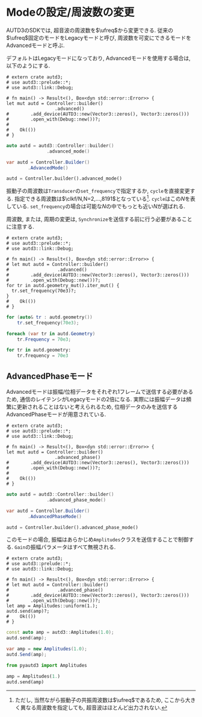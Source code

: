 # Modeの設定/周波数の変更

AUTD3のSDKでは, 超音波の周波数を$\ufreq$から変更できる.
従来の$\ufreq$固定のモードをLegacyモードと呼び, 周波数を可変にできるモードをAdvancedモードと呼ぶ.

デフォルトはLegacyモードになっており, Advancedモードを使用する場合は, 以下のようにする.

```rust,edition2021
# extern crate autd3;
# use autd3::prelude::*;
# use autd3::link::Debug;

# fn main() -> Result<(), Box<dyn std::error::Error>> {
let mut autd = Controller::builder()
                  .advanced()
#        .add_device(AUTD3::new(Vector3::zeros(), Vector3::zeros()))
#        .open_with(Debug::new())?;
#
#    Ok(())
# }
```
```cpp
auto autd = autd3::Controller::builder()
               .advanced_mode()
```
```cs
var autd = Controller.Builder()
        .AdvancedMode()
```
```python
autd = Controller.builder().advanced_mode()
```

振動子の周波数は`Transducer`の`set_frequency`で指定するか, `cycle`を直接変更する.
指定できる周波数は$\clkf/N,N=2,...,8191$となっている[^freq_range].
`cycle`はこの$N$を表している.
`set_frequency`の場合は可能な$N$の中でもっとも近い$N$が選ばれる.

周波数, または, 周期の変更は, `Synchronize`を送信する前に行う必要があることに注意する.

```rust,edition2021
# extern crate autd3;
# use autd3::prelude::*;
# use autd3::link::Debug;

# fn main() -> Result<(), Box<dyn std::error::Error>> {
# let mut autd = Controller::builder()
#                  .advanced()
#        .add_device(AUTD3::new(Vector3::zeros(), Vector3::zeros()))
#        .open_with(Debug::new())?;
for tr in autd.geometry_mut().iter_mut() {
  tr.set_frequency(70e3)?;
}
#    Ok(())
# }
```
```cpp
for (auto& tr : autd.geometry())
    tr.set_frequency(70e3);
```
```cs
foreach (var tr in autd.Geometry)
    tr.Frequency = 70e3;
```
```python
for tr in autd.geometry:
    tr.frequency = 70e3
```

## AdvancedPhaseモード

Advancedモードは振幅/位相データをそれぞれ1フレームで送信する必要があるため, 通信のレイテンシがLegacyモードの2倍になる.
実際には振幅データは頻繁に更新されることはないと考えられるため, 位相データのみを送信するAdvancedPhaseモードが用意されている.

```rust,edition2021
# extern crate autd3;
# use autd3::prelude::*;
# use autd3::link::Debug;

# fn main() -> Result<(), Box<dyn std::error::Error>> {
let mut autd = Controller::builder()
                  .advanced_phase()
#        .add_device(AUTD3::new(Vector3::zeros(), Vector3::zeros()))
#        .open_with(Debug::new())?;
#
#    Ok(())
# }
```
```cpp
auto autd = autd3::Controller::builder()
               .advanced_phase_mode()
```
```cs
var autd = Controller.Builder()
        .AdvancedPhaseMode()
```
```python
autd = Controller.builder().advanced_phase_mode()
```

このモードの場合, 振幅はあらかじめ`Amplitudes`クラスを送信することで制御する.
`Gain`の振幅パラメータはすべて無視される.


```rust,edition2021
# extern crate autd3;
# use autd3::prelude::*;
# use autd3::link::Debug;

# fn main() -> Result<(), Box<dyn std::error::Error>> {
# let mut autd = Controller::builder()
#                  .advanced_phase()
#        .add_device(AUTD3::new(Vector3::zeros(), Vector3::zeros()))
#        .open_with(Debug::new())?;
let amp = Amplitudes::uniform(1.);
autd.send(amp)?;
#    Ok(())
# }
```
```cpp
const auto amp = autd3::Amplitudes(1.0);
autd.send(amp);
```
```cs
var amp = new Amplitudes(1.0);
autd.Send(amp);
```
```python
from pyautd3 import Amplitudes

amp = Amplitudes(1.)
autd.send(amp)
```

[^freq_range]: ただし, 当然ながら振動子の共振周波数は$\ufreq$であるため, ここから大きく異なる周波数を指定しても, 超音波はほとんど出力されない.
